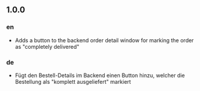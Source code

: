 ## 1.0.0

### en

* Adds a button to the backend order detail window for marking the order as "completely delivered"

### de

* Fügt den Bestell-Details im Backend einen Button hinzu, welcher die Bestellung als "komplett ausgeliefert" markiert
